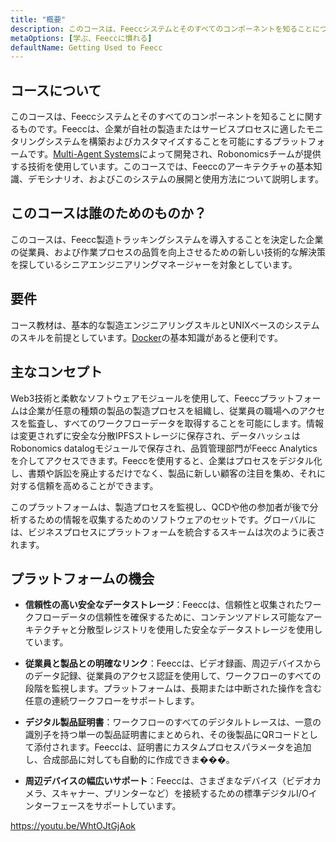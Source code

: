 ```yaml
---
title: "概要"
description: このコースは、Feeccシステムとそのすべてのコンポーネントを知ることについてです。
metaOptions: [学ぶ、Feeccに慣れる]
defaultName: Getting Used to Feecc
---
```


## コースについて

このコースは、Feeccシステムとそのすべてのコンポーネントを知ることに関するものです。Feeccは、企業が自社の製造またはサービスプロセスに適したモニタリングシステムを構築およびカスタマイズすることを可能にするプラットフォームです。[Multi-Agent Systems](http://multi-agent.io/)によって開発され、Robonomicsチームが提供する技術を使用しています。このコースでは、Feeccのアーキテクチャの基本知識、デモシナリオ、およびこのシステムの展開と使用方法について説明します。 

## このコースは誰のためのものか？

このコースは、Feecc製造トラッキングシステムを導入することを決定した企業の従業員、および作業プロセスの品質を向上させるための新しい技術的な解決策を探しているシニアエンジニアリングマネージャーを対象としています。

## 要件

コース教材は、基本的な製造エンジニアリングスキルとUNIXベースのシステムのスキルを前提としています。[Docker](https://www.docker.com/)の基本知識があると便利です。

## 主なコンセプト

Web3技術と柔軟なソフトウェアモジュールを使用して、Feeccプラットフォームは企業が任意の種類の製品の製造プロセスを組織し、従業員の職場へのアクセスを監査し、すべてのワークフローデータを取得することを可能にします。情報は変更されずに安全な分散IPFSストレージに保存され、データハッシュはRobonomics datalogモジュールで保存され、品質管理部門がFeecc Analyticsを介してアクセスできます。Feeccを使用すると、企業はプロセスをデジタル化し、書類や訴訟を廃止するだけでなく、製品に新しい顧客の注目を集め、それに対する信頼を高めることができます。

このプラットフォームは、製造プロセスを監視し、QCDや他の参加者が後で分析するための情報を収集するためのソフトウェアのセットです。グローバルには、ビジネスプロセスにプラットフォームを統合するスキームは次のように表されます。

<LessonImages src="feecc-course/feecc-scheme.jpg" alt="A scheme of Feecc integration into the business process"/>

## プラットフォームの機会

- **信頼性の高い安全なデータストレージ**：Feeccは、信頼性と収集されたワークフローデータの信頼性を確保するために、コンテンツアドレス可能なアーキテクチャと分散型レジストリを使用した安全なデータストレージを使用しています。

- **従業員と製品との明確なリンク**：Feeccは、ビデオ録画、周辺デバイスからのデータ記録、従業員のアクセス認証を使用して、ワークフローのすべての段階を監視します。プラットフォームは、長期または中断された操作を含む任意の連続ワークフローをサポートします。

- **デジタル製品証明書**：ワークフローのすべてのデジタルトレースは、一意の識別子を持つ単一の製品証明書にまとめられ、その後製品にQRコードとして添付されます。Feeccは、証明書にカスタムプロセスパラメータを追加し、合成部品に対しても自動的に作成できま���。

- **周辺デバイスの幅広いサポート**：Feeccは、さまざまなデバイス（ビデオカメラ、スキャナー、プリンターなど）を接続するための標準デジタルI/Oインターフェースをサポートしています。

https://youtu.be/WhtOJtGjAok